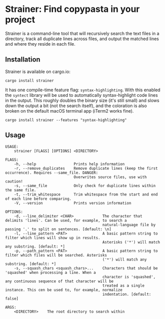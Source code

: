 
# Strainer: Find copypasta in your project

Strainer is a command-line tool that will recursively search the text files in 
a directory, track all duplicate lines across files, and output the matched
lines and where they reside in each file.

## Installation

Strainer is available on cargo.io:
```
cargo install strainer
```

It has one compile-time feature flag: `syntax-highlighting`. With this enabled 
the `syntect` library will be used to automatically syntax-highlight code lines 
in the output. This roughly doubles the binary size (it's still small) and slows
down the output a bit (not the search itself), and the coloration is also broken
on the default macOS terminal app (iTerm2 works fine).
```
cargo install strainer --features "syntax-highlighting"
```

## Usage

```
USAGE:
    strainer [FLAGS] [OPTIONS] <DIRECTORY>

FLAGS:
    -h, --help                 Prints help information
    -r, --remove_duplicates    Remove duplicate lines (keep the first occurrence). Requires --same_file. DANGER:
                               Overwrites source files, use with caution!
    -s, --same_file            Only check for duplicate lines within the same file.
    -t, --trim_whitespace      Trim whitespace from the start and end of each line before comparing.
    -V, --version              Prints version information

OPTIONS:
    -d, --line_delimiter <CHAR>             The character that delimits 'lines'. Can be used, for example, to search a
                                            natural-language file by passing '.' to split on sentences. [default: \n]
    -l, --line_pattern <PAT>                A basic pattern string to filter which lines will show up in results.
                                            Asterisks ('*') will match any substring. [default: *]
    -p, --path_pattern <PAT>                A basic pattern string to filter which files will be searched. Asterisks
                                            ('*') will match any substring. [default: *]
    -s, --squash_chars <squash_chars>...    Characters that should be 'squashed' when processing a line. When a
                                            character is 'squashed', any continuous sequence of that character will be
                                            treated as a single instance. This cen be used to, for example, normalize
                                            indentation. [default: false]

ARGS:
    <DIRECTORY>    The root directory to search within
```
